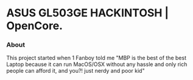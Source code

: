 # ASUS GL503GE HACKINTOSH | OpenCore.

### About
This project started when 1 Fanboy told me "MBP is the best of the best Laptop because it can run MacOS/OSX without any hassle and only rich people can afford it, and you?! just nerdy and poor kid"